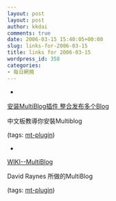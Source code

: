 ```yaml
---
layout: post
layout: post
author: kkdai
comments: true
date: 2006-03-15 15:40:05+00:00
slug: links-for-2006-03-15
title: links for 2006-03-15
wordpress_id: 358
categories:
- 每日網摘
---
```



	
  * 
		

[安装MultiBlog插件 整合发布多个Blog](http://www.eygle.com/archives/2006/01/mt_multiblog_plugin.html)


		

中文板教導你安裝Multiblog


		

(tags: [mt-plugin](http://del.icio.us/kkdai/mt-plugin))


	

	
  * 
		

[WIKI--MultiBlog](http://wiki.rayners.org/plugins/MultiBlog)


		

David Raynes 所做的MultiBlog


		

(tags: [mt-plugin](http://del.icio.us/kkdai/mt-plugin))


	


